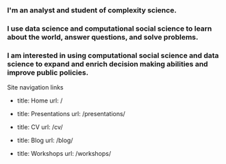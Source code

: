 ### I'm an analyst and student of complexity science. 
### I use data science and computational social science to learn about the world, answer questions, and solve problems.
### I am interested in using computational social science and data science to expand and enrich decision making abilities and improve public policies. 

Site navigation links
- title: Home
  url: /

- title: Presentations
  url: /presentations/

- title: CV
  url: /cv/

- title: Blog
  url: /blog/

- title: Workshops
  url: /workshops/
